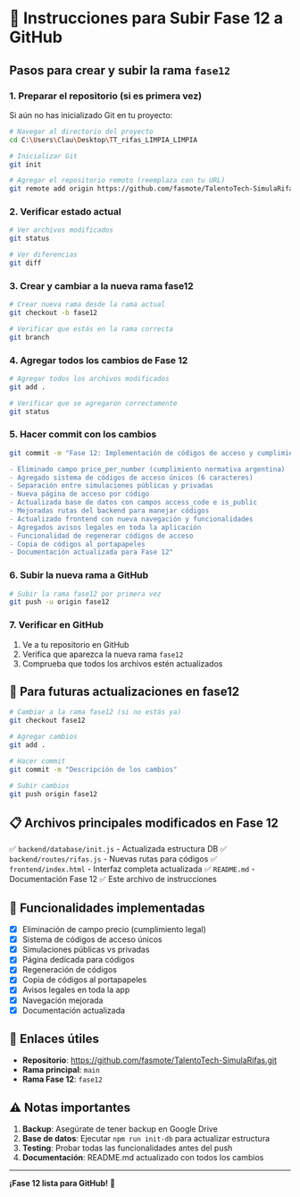 # 🚀 Instrucciones para Subir Fase 12 a GitHub

## Pasos para crear y subir la rama `fase12`

### 1. Preparar el repositorio (si es primera vez)

Si aún no has inicializado Git en tu proyecto:

```bash
# Navegar al directorio del proyecto
cd C:\Users\Clau\Desktop\TT_rifas_LIMPIA_LIMPIA

# Inicializar Git
git init

# Agregar el repositorio remoto (reemplaza con tu URL)
git remote add origin https://github.com/fasmote/TalentoTech-SimulaRifas.git
```

### 2. Verificar estado actual

```bash
# Ver archivos modificados
git status

# Ver diferencias
git diff
```

### 3. Crear y cambiar a la nueva rama fase12

```bash
# Crear nueva rama desde la rama actual
git checkout -b fase12

# Verificar que estás en la rama correcta
git branch
```

### 4. Agregar todos los cambios de Fase 12

```bash
# Agregar todos los archivos modificados
git add .

# Verificar que se agregaron correctamente
git status
```

### 5. Hacer commit con los cambios

```bash
git commit -m "Fase 12: Implementación de códigos de acceso y cumplimiento legal

- Eliminado campo price_per_number (cumplimiento normativa argentina)
- Agregado sistema de códigos de acceso únicos (6 caracteres)
- Separación entre simulaciones públicas y privadas
- Nueva página de acceso por código
- Actualizada base de datos con campos access_code e is_public
- Mejoradas rutas del backend para manejar códigos
- Actualizado frontend con nueva navegación y funcionalidades
- Agregados avisos legales en toda la aplicación
- Funcionalidad de regenerar códigos de acceso
- Copia de códigos al portapapeles
- Documentación actualizada para Fase 12"
```

### 6. Subir la nueva rama a GitHub

```bash
# Subir la rama fase12 por primera vez
git push -u origin fase12
```

### 7. Verificar en GitHub

1. Ve a tu repositorio en GitHub
2. Verifica que aparezca la nueva rama `fase12`
3. Comprueba que todos los archivos estén actualizados

## 🔄 Para futuras actualizaciones en fase12

```bash
# Cambiar a la rama fase12 (si no estás ya)
git checkout fase12

# Agregar cambios
git add .

# Hacer commit
git commit -m "Descripción de los cambios"

# Subir cambios
git push origin fase12
```

## 📋 Archivos principales modificados en Fase 12

✅ `backend/database/init.js` - Actualizada estructura DB
✅ `backend/routes/rifas.js` - Nuevas rutas para códigos
✅ `frontend/index.html` - Interfaz completa actualizada
✅ `README.md` - Documentación Fase 12
✅ Este archivo de instrucciones

## 🎯 Funcionalidades implementadas

- [x] Eliminación de campo precio (cumplimiento legal)
- [x] Sistema de códigos de acceso únicos
- [x] Simulaciones públicas vs privadas
- [x] Página dedicada para códigos
- [x] Regeneración de códigos
- [x] Copia de códigos al portapapeles
- [x] Avisos legales en toda la app
- [x] Navegación mejorada
- [x] Documentación actualizada

## 🔗 Enlaces útiles

- **Repositorio**: https://github.com/fasmote/TalentoTech-SimulaRifas.git
- **Rama principal**: `main`
- **Rama Fase 12**: `fase12`

## ⚠️ Notas importantes

1. **Backup**: Asegúrate de tener backup en Google Drive
2. **Base de datos**: Ejecutar `npm run init-db` para actualizar estructura
3. **Testing**: Probar todas las funcionalidades antes del push
4. **Documentación**: README.md actualizado con todos los cambios

---

**¡Fase 12 lista para GitHub! 🎉**
